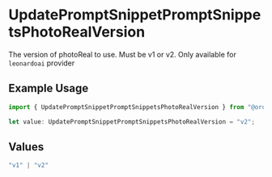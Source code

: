 # UpdatePromptSnippetPromptSnippetsPhotoRealVersion

The version of photoReal to use. Must be v1 or v2. Only available for `leonardoai` provider

## Example Usage

```typescript
import { UpdatePromptSnippetPromptSnippetsPhotoRealVersion } from "@orq-ai/node/models/operations";

let value: UpdatePromptSnippetPromptSnippetsPhotoRealVersion = "v2";
```

## Values

```typescript
"v1" | "v2"
```